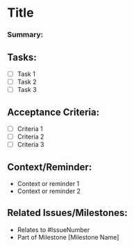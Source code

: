 # **Title**
<!-- A concise title for the issue -->

### **Summary:**
<!-- Briefly describe what this issue is about and why it's needed. This can be a goal, a problem to solve, or an enhancement to be made. -->

## **Tasks:**
<!-- List the specific tasks or steps needed to complete this issue. -->
- [ ] Task 1
- [ ] Task 2
- [ ] Task 3

## **Acceptance Criteria:**
<!-- Define what success looks like for this issue. This can include specific conditions that must be met. -->
- [ ] Criteria 1
- [ ] Criteria 2
- [ ] Criteria 3

## **Context/Reminder:**
<!-- Any additional context, reminders, or notes that might help while working on this issue. This can include links to resources, documentation, or related issues. -->
- Context or reminder 1
- Context or reminder 2

## **Related Issues/Milestones:**
<!-- Reference any related issues or milestones that this issue is a part of. -->
- Relates to #IssueNumber
- Part of Milestone [Milestone Name]
